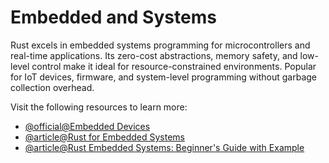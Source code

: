 # Embedded and Systems

Rust excels in embedded systems programming for microcontrollers and real-time applications. Its zero-cost abstractions, memory safety, and low-level control make it ideal for resource-constrained environments. Popular for IoT devices, firmware, and system-level programming without garbage collection overhead.

Visit the following resources to learn more:

- [@official@Embedded Devices](https://www.rust-lang.org/what/embedded)
- [@article@Rust for Embedded Systems](https://medium.com/@enravishjeni411/rust-for-embedded-systems-a-beginner-friendly-guide-e8c171cfb359)
- [@article@Rust Embedded Systems: Beginner's Guide with Example](https://boxoflearn.com/rust-embedded-systems-guide/)